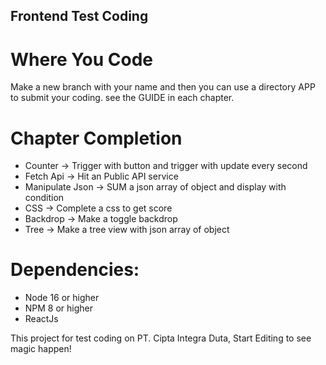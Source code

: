 ## Frontend Test Coding
# Where You Code
Make a new branch with your name and then you can use a directory APP to submit your coding.
see the GUIDE in each chapter.

# Chapter Completion
* Counter -> Trigger with button and trigger with update every second
* Fetch Api -> Hit an Public API service
* Manipulate Json -> SUM a json array of object and display with condition
* CSS -> Complete a css to get score
* Backdrop -> Make a toggle backdrop 
* Tree -> Make a tree view with json array of object

# Dependencies:  
* Node 16 or higher
* NPM 8 or higher
* ReactJs

This project for test coding on PT. Cipta Integra Duta, Start Editing to see magic happen!